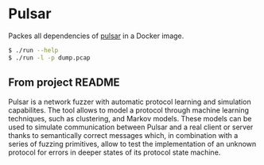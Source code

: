 # Pulsar

Packes all dependencies of [pulsar](https://github.com/hgascon/pulsar) in a Docker image.

```sh
$ ./run --help
$ ./run -l -p dump.pcap
```

## From project README

Pulsar is a network fuzzer with automatic protocol learning and simulation
capabilites. The tool allows to model a protocol through machine learning
techniques, such as clustering, and Markov models. These models can be used to
simulate communication between Pulsar and a real client or server thanks to
semantically correct messages which, in combination with a series of fuzzing
primitives, allow to test the implementation of an unknown protocol for errors
in deeper states of its protocol state machine.
